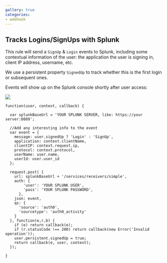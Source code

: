 ```yaml
---
gallery: true
categories:
- webhook
---
```

## Tracks Logins/SignUps with Splunk

This rule will send a `SignUp` & `Login` events to Splunk, including some contextual information of the user: the application the user is signing in, client IP address, username, etc.

We use a persistent property `SignedUp` to track whether this is the first login or subsequent ones.

Events will show up on the Splunk console shortly after user access:

![](http://puu.sh/7R1EW.png)

```
function(user, context, callback) {

  var splunkBaseUrl = 'YOUR SPLUNK SERVER, like: https://your server:8089';

  //Add any interesting info to the event
  var event = {
    message: user.signedUp ? 'Login' : 'SignUp',
    application: context.clientName,
    clientIP: context.request.ip,
    protocol: context.protocol,
    userName: user.name,
    userId: user.user_id
  };

  request.post( {
    url: splunkBaseUrl + '/services/receivers/simple',
    auth: {
        'user': 'YOUR SPLUNK USER',
        'pass': 'YOUR SPLUNK PASSWORD',
      },
    json: event,
    qs: {
      'source': 'auth0',
      'sourcetype': 'auth0_activity'
    }
  }, function(e,r,b) {
    if (e) return callback(e);
    if (r.statusCode !== 200) return callback(new Error('Invalid operation'));
    user.persistent.signedUp = true;
    return callback(e, user, context);
  });

}
```
